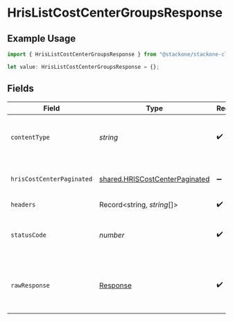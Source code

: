 # HrisListCostCenterGroupsResponse

## Example Usage

```typescript
import { HrisListCostCenterGroupsResponse } from "@stackone/stackone-client-ts/sdk/models/operations";

let value: HrisListCostCenterGroupsResponse = {};
```

## Fields

| Field                                                                                   | Type                                                                                    | Required                                                                                | Description                                                                             |
| --------------------------------------------------------------------------------------- | --------------------------------------------------------------------------------------- | --------------------------------------------------------------------------------------- | --------------------------------------------------------------------------------------- |
| `contentType`                                                                           | *string*                                                                                | :heavy_check_mark:                                                                      | HTTP response content type for this operation                                           |
| `hrisCostCenterPaginated`                                                               | [shared.HRISCostCenterPaginated](../../../sdk/models/shared/hriscostcenterpaginated.md) | :heavy_minus_sign:                                                                      | The list of cost center groups was retrieved.                                           |
| `headers`                                                                               | Record<string, *string*[]>                                                              | :heavy_check_mark:                                                                      | N/A                                                                                     |
| `statusCode`                                                                            | *number*                                                                                | :heavy_check_mark:                                                                      | HTTP response status code for this operation                                            |
| `rawResponse`                                                                           | [Response](https://developer.mozilla.org/en-US/docs/Web/API/Response)                   | :heavy_check_mark:                                                                      | Raw HTTP response; suitable for custom response parsing                                 |